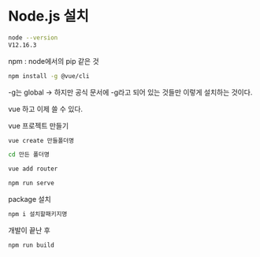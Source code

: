 # Node.js 설치

```bash
node --version
V12.16.3
```



npm : node에서의 pip 같은 것

```bash
npm install -g @vue/cli
```

-g는 global -> 하지만 공식 문서에 -g라고 되어 있는 것들만 이렇게 설치하는 것이다.



vue 하고 이제 쓸 수 있다. 

vue 프로젝트 만들기

```bash
vue create 만들폴더명

cd 만든 폴더명

vue add router

npm run serve
```



package 설치

```bash
npm i 설치할패키지명
```



개발이 끝난 후

```bash
npm run build
```


